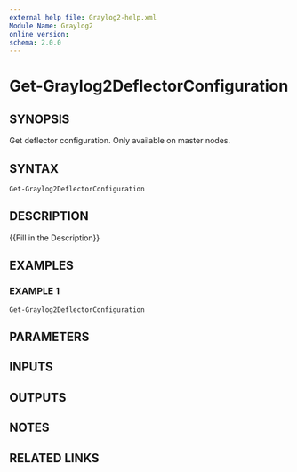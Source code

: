 ```yaml
---
external help file: Graylog2-help.xml
Module Name: Graylog2
online version:
schema: 2.0.0
---
```


# Get-Graylog2DeflectorConfiguration

## SYNOPSIS
Get deflector configuration.
Only available on master nodes.

## SYNTAX

```
Get-Graylog2DeflectorConfiguration
```

## DESCRIPTION
{{Fill in the Description}}

## EXAMPLES

### EXAMPLE 1
```
Get-Graylog2DeflectorConfiguration
```

## PARAMETERS

## INPUTS

## OUTPUTS

## NOTES

## RELATED LINKS
